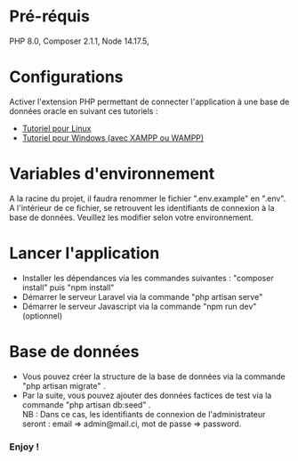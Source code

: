 <h1>
Pré-réquis
</h1>
<p>
PHP 8.0, Composer 2.1.1, Node 14.17.5, 
</p> 
<h1>
Configurations
</h1>
<p>
Activer l'extension PHP permettant de connecter l'application à une base de données oracle en suivant 
ces tutoriels :
 </p>
 <ul>
 <li><a href="https://supercidadedigital.com.br/oracle-database-connections-in-php-laravel-over-ubuntu/">Tutoriel pour Linux</a> </li>
 <li><a href="https://www.youtube.com/watch?v=i9C2thlgOg8">Tutoriel pour Windows (avec XAMPP ou WAMPP)</a> </li>
</ul>
<h1>
Variables d'environnement
</h1>
<p>
A la racine du projet, il faudra renommer le fichier ".env.example" en ".env". 
<br/>
A l'intérieur de ce fichier, se retrouvent les identifiants de connexion à la base de données. Veuillez les modifier selon votre environnement.
</p>
<h1>
Lancer l'application
</h1>
<div>
<ul>
<li>
Installer les dépendances via les commandes suivantes : "composer install" puis "npm install" 
</li>
<li>
Démarrer le serveur Laravel via la commande "php artisan serve" 
</li>
<li>
Démarrer le serveur Javascript via la commande "npm run dev" (optionnel)
</li> 
</ul>
</div>
<h1>
Base de données
</h1>
<ul>
<li>
Vous pouvez créer la structure de la base de données via la commande "php artisan migrate" .
</li>
<li>
Par la suite, vous pouvez ajouter des données factices de test via la commande "php artisan db:seed" .
<br/>
NB : Dans ce cas, les identifiants de connexion de l'administrateur seront : email => admin@mail.ci, mot de passe => password.
</li>
</ul>

<h3>
Enjoy !
</h3>
